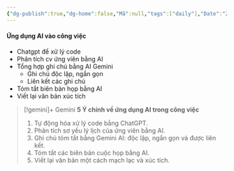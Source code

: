 ```yaml
---
{"dg-publish":true,"dg-home":false,"Mã":null,"tags":["daily"],"Date":"2024-07-09","permalink":"/daily/ung-dung-ai-vao-hrm/ai-vao-cong-viec/","dgPassFrontmatter":true,"noteIcon":"","updated":"2025-01-13T22:13:13.524+07:00"}
---
```


#### Ứng dụng AI vào công việc

- Chatgpt để xử lý code
- Phân tích cv ứng viên bằng AI
- Tổng hợp ghi chú bằng AI Gemini
	- Ghi chú độc lập, ngắn gọn
	- Liên kết các ghi chú
- Tóm tắt biên bản họp bằng AI
- Viết lại văn bản xúc tích



>[!gemini]+ Gemini
>**5 Ý chính về ứng dụng AI trong công việc**
> 
> 1. Tự động hóa xử lý code bằng ChatGPT.
> 2. Phân tích sơ yếu lý lịch của ứng viên bằng AI.
> 3. Ghi chú tóm tắt bằng Gemini AI: độc lập, ngắn gọn và được liên kết.
> 4. Tóm tắt các biên bản cuộc họp bằng AI.
> 5. Viết lại văn bản một cách mạch lạc và xúc tích.
 

